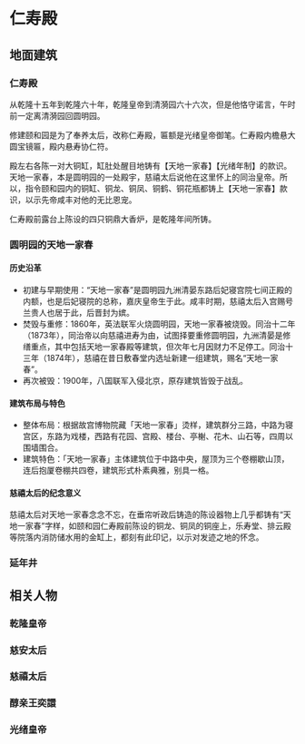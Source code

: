 # 仁寿殿

## 地面建筑

### 仁寿殿

从乾隆十五年到乾隆六十年，乾隆皇帝到清漪园六十六次，但是他恪守诺言，午时前一定离清漪园回圆明园。

修建颐和园是为了奉养太后，改称仁寿殿，匾额是光绪皇帝御笔。仁寿殿内檐悬大圆宝镜匾，殿内悬寿协仁符。

殿左右各陈一对大铜缸，缸肚处醒目地铸有【天地一家春】【光绪年制】的款识。天地一家春，本是圆明园的一处殿宇，慈禧太后说他在这里怀上的同治皇帝。所以，指令颐和园内的铜缸、铜龙、铜凤、铜鹤、铜花瓶都铸上【天地一家春】款识，以示先帝咸丰对他的无比恩宠。

仁寿殿前露台上陈设的四只铜鼎大香炉，是乾隆年间所铸。

### 圆明园的天地一家春
 
#### 历史沿革
 
- 初建与早期使用：“天地一家春”是圆明园九洲清晏东路后妃寝宫院七间正殿的内额，也是后妃寝院的总称，嘉庆皇帝生于此。咸丰时期，慈禧太后入宫赐号兰贵人也居于此，后晋封为嫔。
- 焚毁与重修：1860年，英法联军火烧圆明园，天地一家春被烧毁。同治十二年（1873年），同治帝以向慈禧进寿为由，试图择要重修圆明园，九洲清晏是修缮重点，其中包括天地一家春殿等建筑，但次年七月因财力不足停工。同治十三年（1874年），慈禧在昔日敷春堂内选址新建一组建筑，赐名“天地一家春”。
- 再次被毁：1900年，八国联军入侵北京，原存建筑皆毁于战乱。
 
#### 建筑布局与特色
 
- 整体布局：根据故宫博物院藏「天地一家春」烫样，建筑群分三路，中路为寝宫区，东路为戏楼，西路有花园、宫殿、楼台、亭榭、花木、山石等，四周以围墙围合。
- 建筑特色：「天地一家春」主体建筑位于中路中央，屋顶为三个卷棚歇山顶，连后抱厦卷棚共四卷，建筑形式朴素典雅，别具一格。
 
#### 慈禧太后的纪念意义
 
慈禧太后对天地一家春念念不忘，在垂帘听政后铸造的陈设器物上几乎都铸有“天地一家春”字样，如颐和园仁寿殿前陈设的铜龙、铜凤的铜座上，乐寿堂、排云殿等院落内消防储水用的金缸上，都刻有此印记，以示对发迹之地的怀念。

### 延年井

## 相关人物

### 乾隆皇帝

### 慈安太后

### 慈禧太后

### 醇亲王奕譞

### 光绪皇帝